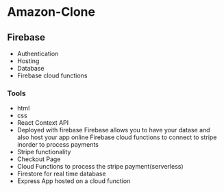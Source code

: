 # Amazon-Clone

## Firebase

- Authentication
- Hosting
- Database
- Firebase cloud functions

### Tools

- html
- css
- React Context API
- Deployed with firebase
Firebase allows you to have your datase and also host your app online
Firebase cloud functions to connect to stripe inorder to process payments
- Stripe functionality
- Checkout Page
- Cloud Functions to process the stripe payment(serverless)
- Firestore for real time database
- Express App hosted on a cloud function